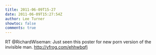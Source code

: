 ```yaml
---
title: 2011-06-09T15-27
date: 2011-06-09T15:27:54Z
author: Lee Turner
showtoc: false
comments: true
---
```


RT @RichardWiseman: Just seen this poster for new porn version of the invisible man.  http://yfrog.com/ehhwbqfj

